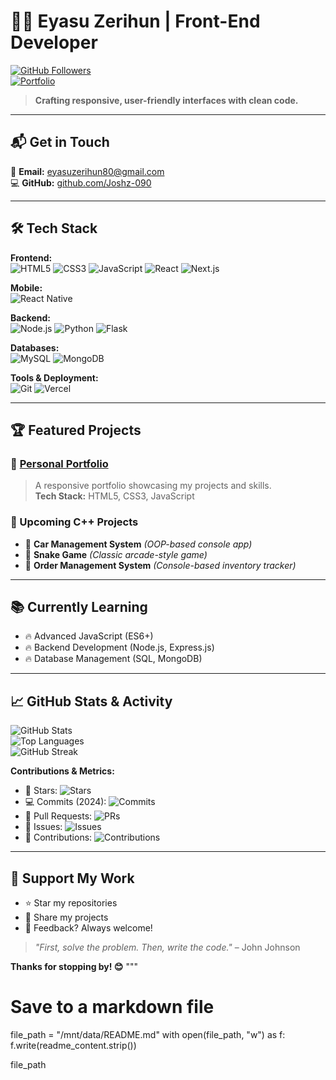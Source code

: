 
# 👨‍💻 **Eyasu Zerihun** | **Front-End Developer**

[![GitHub Followers](https://img.shields.io/github/followers/Joshz-090?style=social)](https://github.com/Joshz-090)  
[![Portfolio](https://img.shields.io/badge/🌐-Portfolio-8A2BE2)](https://joshz-090.github.io/my-portfolio/)

> **Crafting responsive, user-friendly interfaces with clean code.**

---

## 📬 Get in Touch  
📧 **Email:** [eyasuzerihun80@gmail.com](mailto:eyasuzerihun80@gmail.com)  
💻 **GitHub:** [github.com/Joshz-090](https://github.com/Joshz-090)

---

## 🛠️ Tech Stack  

**Frontend:**  
![HTML5](https://img.shields.io/badge/HTML5-E34F26?style=flat&logo=html5&logoColor=white)
![CSS3](https://img.shields.io/badge/CSS3-1572B6?style=flat&logo=css3&logoColor=white)
![JavaScript](https://img.shields.io/badge/JavaScript-F7DF1E?style=flat&logo=javascript&logoColor=black)
![React](https://img.shields.io/badge/React-61DAFB?style=flat&logo=react&logoColor=black)
![Next.js](https://img.shields.io/badge/Next.js-000000?style=flat&logo=next.js&logoColor=white)

**Mobile:**  
![React Native](https://img.shields.io/badge/React_Native-61DAFB?style=flat&logo=react&logoColor=black)

**Backend:**  
![Node.js](https://img.shields.io/badge/Node.js-339933?style=flat&logo=node.js&logoColor=white)
![Python](https://img.shields.io/badge/Python-3776AB?style=flat&logo=python&logoColor=white)
![Flask](https://img.shields.io/badge/Flask-000000?style=flat&logo=flask&logoColor=white)

**Databases:**  
![MySQL](https://img.shields.io/badge/MySQL-4479A1?style=flat&logo=mysql&logoColor=white)
![MongoDB](https://img.shields.io/badge/MongoDB-47A248?style=flat&logo=mongodb&logoColor=white)

**Tools & Deployment:**  
![Git](https://img.shields.io/badge/Git-F05032?style=flat&logo=git&logoColor=white)
![Vercel](https://img.shields.io/badge/Vercel-000000?style=flat&logo=vercel&logoColor=white)

---

## 🏆 Featured Projects

### 🎨 [Personal Portfolio](https://joshz-090.github.io/my-portfolio/)  
> A responsive portfolio showcasing my projects and skills.  
**Tech Stack:** HTML5, CSS3, JavaScript

### 🚀 Upcoming C++ Projects  
- 🚗 **Car Management System** *(OOP-based console app)*  
- 🐍 **Snake Game** *(Classic arcade-style game)*  
- 🛒 **Order Management System** *(Console-based inventory tracker)*

---

## 📚 Currently Learning  
- 🔥 Advanced JavaScript (ES6+)  
- 🔥 Backend Development (Node.js, Express.js)  
- 🔥 Database Management (SQL, MongoDB)

---

## 📈 GitHub Stats & Activity

![GitHub Stats](https://github-readme-stats.vercel.app/api?username=Joshz-090&show_icons=true&count_private=true&theme=radical)  
![Top Languages](https://github-readme-stats.vercel.app/api/top-langs/?username=Joshz-090&layout=compact&theme=radical&hide=php,ruby)  
![GitHub Streak](https://streak-stats.demolab.com/?user=Joshz-090&theme=radical)

**Contributions & Metrics:**  
- 🌟 Stars: ![Stars](https://img.shields.io/github/stars/Joshz-090?style=flat-square)  
- 💻 Commits (2024): ![Commits](https://img.shields.io/github/commit-activity/y/Joshz-090?style=flat-square)  
- 🔀 Pull Requests: ![PRs](https://img.shields.io/github/issues-pr/Joshz-090?style=flat-square)  
- 🐛 Issues: ![Issues](https://img.shields.io/github/issues/Joshz-090?style=flat-square)  
- 🤝 Contributions: ![Contributions](https://img.shields.io/github/contributions/Joshz-090?style=flat-square)

---

## 💖 Support My Work  
- ⭐ Star my repositories  
- 🔗 Share my projects  
- 💬 Feedback? Always welcome!

> *"First, solve the problem. Then, write the code."* – John Johnson  

**Thanks for stopping by! 😊**
"""

# Save to a markdown file
file_path = "/mnt/data/README.md"
with open(file_path, "w") as f:
    f.write(readme_content.strip())

file_path
